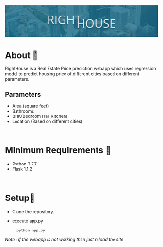 ![](./client/img/head.png)

# About 📌

 RightHouse is a Real Estate Price prediction webapp which uses regression model to predict housing price of different cities based on different parameters.

 

## Parameters

- Area (square feet)
- Bathrooms
- BHK(Bedroom Hall Kitchen)
- Location (Based on different cities)

<br>

# Minimum Requirements 📌

- Python 3.7.7
- Flask 1.1.2

<br>

# Setup📌
- Clone the repository.
- execute [app.py](app.py)

        python app.py

*Note : if the webapp is not working then just reload the site*


